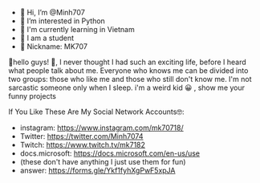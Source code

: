 - 👋 Hi, I’m @Minh707
- 👀 I’m interested in Python
- 🌱 I'm currently learning in Vietnam
- 💞️ I am a student
- 🔰 Nickname: MK707
 

👋hello guys!
👋, I never thought I had such an exciting life, before I heard what people talk about me. Everyone who knows me can be divided into two groups: those who like me and those who still don't know me. I'm not sarcastic someone only when I sleep. i'm a weird kid 😀 , show me your funny projects

If You Like These Are My Social Network Accounts🤓:
 - instagram: https://www.instagram.com/mk70718/
 - Twitter: https://twitter.com/Minh7074
 - Twitch: https://www.twitch.tv/mk7182
 - docs.microsoft: https://docs.microsoft.com/en-us/use
- (these don't have anything I just use them for fun)
- answer: https://forms.gle/Ykf1fyhXgPwF5xpJA
